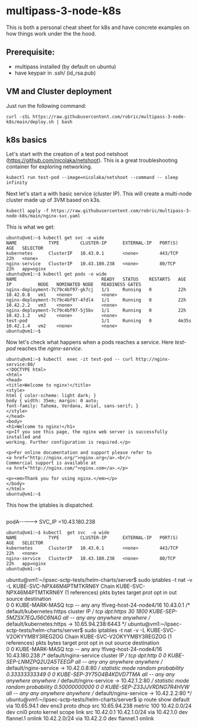 # multipass-3-node-k8s

This is both a personal cheat sheet for k8s and have concrete examples on how things work under the the hood. 

## Prerequisite:
- multipass installed (by default on ubuntu)
- have keypair in .ssh/ (id_rsa.pub)

## VM and Cluster deployment 

Just run the following command:
```
curl -sSL https://raw.githubusercontent.com/robric/multipass-3-node-k8s/main/deploy.sh | bash
```
## k8s basics

Let's start with the creation of a test pod netshoot (https://github.com/nicolaka/netshoot). This is a great troubleshooting container for exploring networking.
```
kubectl run test-pod --image=nicolaka/netshoot --command -- sleep infinity
```

Next let's start a with basic service (cluster IP). This will create a multi-node cluster made up of 3VM based on k3s. 

```
kubectl apply -f https://raw.githubusercontent.com/robric/multipass-3-node-k8s/main/nginx-svc.yaml
```

This is what we get:

```console
ubuntu@vm1:~$ kubectl get svc -o wide
NAME            TYPE        CLUSTER-IP      EXTERNAL-IP   PORT(S)   AGE   SELECTOR
kubernetes      ClusterIP   10.43.0.1       <none>        443/TCP   22h   <none>
nginx-service   ClusterIP   10.43.180.238   <none>        80/TCP    22h   app=nginx
ubuntu@vm1:~$ kubectl get pods -o wide
NAME                                READY   STATUS    RESTARTS   AGE     IP          NODE   NOMINATED NODE   READINESS GATES
nginx-deployment-7c79c4bf97-gk7cj   1/1     Running   0          22h     10.42.0.8   vm1    <none>           <none>
nginx-deployment-7c79c4bf97-4fdl4   1/1     Running   0          22h     10.42.2.2   vm3    <none>           <none>
nginx-deployment-7c79c4bf97-5j5bv   1/1     Running   0          22h     10.42.1.2   vm2    <none>           <none>
test-pod                            1/1     Running   0          4m35s   10.42.1.4   vm2    <none>           <none>
ubuntu@vm1:~$
```
Now let's check what happens when a pods reaches a service. Here *test-pod* reaches the *nginx-service*.

```console
ubuntu@vm1:~$ kubectl  exec -it test-pod -- curl http://nginx-service:80/
<!DOCTYPE html>
<html>
<head>
<title>Welcome to nginx!</title>
<style>
html { color-scheme: light dark; }
body { width: 35em; margin: 0 auto;
font-family: Tahoma, Verdana, Arial, sans-serif; }
</style>
</head>
<body>
<h1>Welcome to nginx!</h1>
<p>If you see this page, the nginx web server is successfully installed and
working. Further configuration is required.</p>

<p>For online documentation and support please refer to
<a href="http://nginx.org/">nginx.org</a>.<br/>
Commercial support is available at
<a href="http://nginx.com/">nginx.com</a>.</p>

<p><em>Thank you for using nginx.</em></p>
</body>
</html>
ubuntu@vm1:~$ 
```
This how the iptables is dispatched.

```
```

podA-----> SVC_IP =10.43.180.238 
```
ubuntu@vm1:~$ kubectl  get svc  -o wide
NAME            TYPE        CLUSTER-IP      EXTERNAL-IP   PORT(S)   AGE   SELECTOR
kubernetes      ClusterIP   10.43.0.1       <none>        443/TCP   22h   <none>
nginx-service   ClusterIP   10.43.180.238   <none>        80/TCP    22h   app=nginx
ubuntu@vm1:~$
```
ubuntu@vm1:~/ipsec-sctp-tests/helm-charts/server$ sudo iptables -t nat -v -L KUBE-SVC-NPX46M4PTMTKRN6Y
Chain KUBE-SVC-NPX46M4PTMTKRN6Y (1 references)
 pkts bytes target     prot opt in     out     source               destination         
    0     0 KUBE-MARK-MASQ  tcp  --  any    any    !fiveg-host-24-node4/16  10.43.0.1            /* default/kubernetes:https cluster IP */ tcp dpt:https
   30  1800 KUBE-SEP-5MZSX7EQJ56C6NAG  all  --  any    any     anywhere             anywhere             /* default/kubernetes:https -> 10.65.94.238:6443 */
ubuntu@vm1:~/ipsec-sctp-tests/helm-charts/server$ sudo iptables -t nat -v -L KUBE-SVC-V2OKYYMBY3REGZOG
Chain KUBE-SVC-V2OKYYMBY3REGZOG (1 references)
 pkts bytes target     prot opt in     out     source               destination         
    0     0 KUBE-MARK-MASQ  tcp  --  any    any    !fiveg-host-24-node4/16  10.43.180.238        /* default/nginx-service cluster IP */ tcp dpt:http
    0     0 KUBE-SEP-LNMZPQ2U2A5TEEGP  all  --  any    any     anywhere             anywhere             /* default/nginx-service -> 10.42.0.8:80 */ statistic mode random probability 0.33333333349
    0     0 KUBE-SEP-3Y75O4B4KDVD7TMA  all  --  any    any     anywhere             anywhere             /* default/nginx-service -> 10.42.1.2:80 */ statistic mode random probability 0.50000000000
    0     0 KUBE-SEP-Z33JJVRDNG7R4HVW  all  --  any    any     anywhere             anywhere             /* default/nginx-service -> 10.42.2.2:80 */
ubuntu@vm1:~/ipsec-sctp-tests/helm-charts/server$ ip route show
default via 10.65.94.1 dev ens3 proto dhcp src 10.65.94.238 metric 100 
10.42.0.0/24 dev cni0 proto kernel scope link src 10.42.0.1 
10.42.1.0/24 via 10.42.1.0 dev flannel.1 onlink 
10.42.2.0/24 via 10.42.2.0 dev flannel.1 onlink
```
